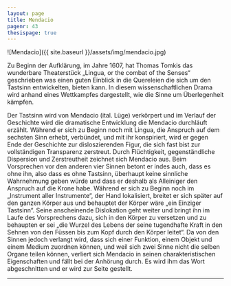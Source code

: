 ```yaml
---
layout: page
title: Mendacio
pagenr: 43
thesispage: true
---
```

![Mendacio]({{ site.baseurl }}/assets/img/mendacio.jpg)

Zu Beginn der Aufklärung, im Jahre 1607, hat Thomas Tomkis das wunderbare Theaterstück „Lingua, or the combat of the Senses“ geschrieben was einen guten Einblick in die Quereleien die sich um den Tastsinn entwickelten, bieten kann. In diesem wissenschaftlichen Drama wird anhand eines Wettkampfes dargestellt, wie die Sinne um Überlegenheit kämpfen.

Der Tastsinn wird von Mendacio (ital. Lüge) verkörpert und im Verlauf der Geschichte wird die dramatische Entwicklung die Mendacio durchläuft erzählt. Während er sich zu Beginn noch mit Lingua, die Anspruch auf dem sechsten Sinn erhebt, verbündet, und mit ihr konspiriert, wird er gegen Ende der Geschichte zur disloszierenden Figur, die sich fast bist zur vollständigen Transparenz zerstreut. Durch Flüchtigkeit, gegenständliche Dispersion und Zerstreutheit zeichnet sich Mendacio aus. Beim Vorsprechen vor den anderen vier Sinnen betont er indes auch, dass es ohne ihn, also dass es ohne Tastsinn, überhaupt keine sinnliche Wahrnehmung geben würde und dass er deshalb als Alleiniger den Anspruch auf die Krone habe. Während er sich zu Beginn noch im „Instrument aller Instrumente“, der Hand lokalisiert, breitet er sich später auf den ganzen Körper aus und behauptet der Körper wäre „ein Einziger Tastsinn“. Seine anscheinende Dislokation geht weiter und bringt ihn im Laufe des Vorsprechens dazu, sich in den Körper zu versetzen und zu behaupten er sei „die Wurzel des Lebens der seine tugendhafte Kraft in den Sehnen von den Füssen bis zum Kopf durch den Körper leitet“. Da von den Sinnen jedoch verlangt wird, dass sich  einer Funktion, einem Objekt und einem Medium zuordnen können, und weil sich zwei Sinne nicht die selben Organe teilen können, verliert sich Mendacio in seinen charakteristischen Eigenschaften und fällt bei der Anhörung durch. Es wird ihm das Wort abgeschnitten und er wird zur Seite gestellt.

---

[^26]: Engl.: mediate: indirekt, mittelbar; immediate: direkt, unmittelbar
